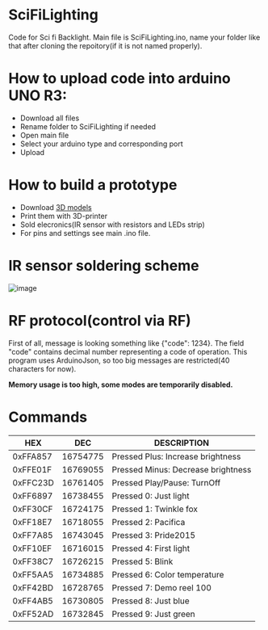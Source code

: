 # SciFiLighting
Code for Sci fi Backlight.
Main file is SciFiLighting.ino, name your fоlder like that after cloning the repoitory(if it is not named properly).
# How to upload code into arduino UNO R3:
 - Download all files
 - Rename folder to SciFiLighting if needed
 - Open main file
 - Select your arduino type and corresponding port
 - Upload
# How to build a prototype
 - Download [3D models](https://www.thingiverse.com/thing:4830996)
 - Print them with 3D-printer
 - Sold elecronics(IR sensor with resistors and LEDs strip)
 - For pins and settings see main .ino file.
# IR sensor soldering scheme
![image](https://user-images.githubusercontent.com/48696470/133154790-29a05724-290a-40bf-b3e0-974b26cc56b0.png)


# RF protocol(control via RF)
First of all, message is looking something like {"code": 1234}.
The field "code" contains decimal number representing a code of operation.
This program uses ArduinoJson, so too big messages are restricted(40 characters for now).

**Memory usage is too high, some modes are temporarily disabled.**

# Commands
| HEX      	| DEC      	| DESCRIPTION                        	|
|----------	|----------	|------------------------------------	|
| 0xFFA857 	| 16754775 	| Pressed Plus: Increase brightness  	|
| 0xFFE01F 	| 16769055 	| Pressed Minus: Decrease brightness 	|
| 0xFFC23D 	| 16761405 	| Pressed Play/Pause: TurnOff        	|
| 0xFF6897 	| 16738455 	| Pressed 0: Just light              	|
| 0xFF30CF 	| 16724175 	| Pressed 1: Twinkle fox             	|
| 0xFF18E7 	| 16718055 	| Pressed 2: Pacifica                	|
| 0xFF7A85 	| 16743045 	| Pressed 3: Pride2015               	|
| 0xFF10EF 	| 16716015 	| Pressed 4: First light             	|
| 0xFF38C7 	| 16726215 	| Pressed 5: Blink                   	|
| 0xFF5AA5 	| 16734885 	| Pressed 6: Color temperature       	|
| 0xFF42BD 	| 16728765 	| Pressed 7: Demo reel 100           	|
| 0xFF4AB5 	| 16730805 	| Pressed 8: Just blue               	|
| 0xFF52AD 	| 16732845 	| Pressed 9: Just green              	|